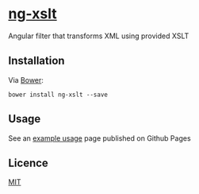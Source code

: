 # [ng-xslt](http://v12.github.io/angular-xslt/)
Angular filter that transforms XML using provided XSLT

## Installation
Via [Bower](bower.io):
```
bower install ng-xslt --save
```

## Usage
See an [example usage](http://v12.github.io/angular-xslt/) page published on Github Pages

## Licence
[MIT](LICENSE)
